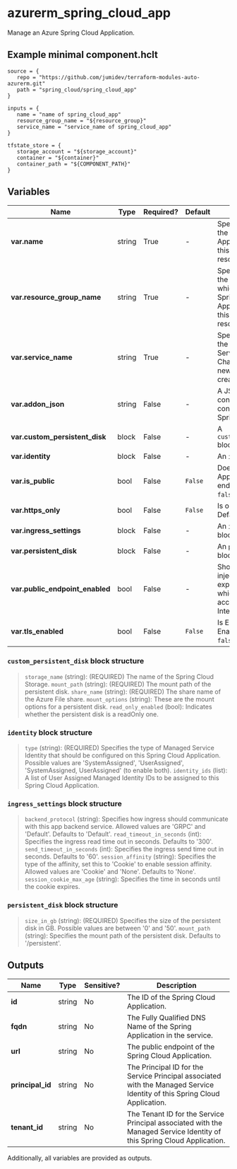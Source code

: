 # azurerm_spring_cloud_app

Manage an Azure Spring Cloud Application.

## Example minimal component.hclt

```hcl
source = {
   repo = "https://github.com/jumidev/terraform-modules-auto-azurerm.git" 
   path = "spring_cloud/spring_cloud_app" 
}

inputs = {
   name = "name of spring_cloud_app" 
   resource_group_name = "${resource_group}" 
   service_name = "service_name of spring_cloud_app" 
}

tfstate_store = {
   storage_account = "${storage_account}" 
   container = "${container}" 
   container_path = "${COMPONENT_PATH}" 
}

```

## Variables

| Name | Type | Required? |  Default  |  Description |
| ---- | ---- | --------- |  ----------- | ----------- |
| **var.name** | string | True | -  |  Specifies the name of the Spring Cloud Application. Changing this forces a new resource to be created. | 
| **var.resource_group_name** | string | True | -  |  Specifies the name of the resource group in which to create the Spring Cloud Application. Changing this forces a new resource to be created. | 
| **var.service_name** | string | True | -  |  Specifies the name of the Spring Cloud Service resource. Changing this forces a new resource to be created. | 
| **var.addon_json** | string | False | -  |  A JSON object that contains the addon configurations of the Spring Cloud Service. | 
| **var.custom_persistent_disk** | block | False | -  |  A `custom_persistent_disk` block. | 
| **var.identity** | block | False | -  |  An `identity` block. | 
| **var.is_public** | bool | False | `False`  |  Does the Spring Cloud Application have public endpoint? Defaults to `false`. | 
| **var.https_only** | bool | False | `False`  |  Is only HTTPS allowed? Defaults to `false`. | 
| **var.ingress_settings** | block | False | -  |  An `ingress_settings` block. | 
| **var.persistent_disk** | block | False | -  |  An `persistent_disk` block. | 
| **var.public_endpoint_enabled** | bool | False | -  |  Should the App in vnet injection instance exposes endpoint which could be accessed from Internet? | 
| **var.tls_enabled** | bool | False | `False`  |  Is End to End TLS Enabled? Defaults to `false`. | 

### `custom_persistent_disk` block structure

> `storage_name` (string): (REQUIRED) The name of the Spring Cloud Storage.
> `mount_path` (string): (REQUIRED) The mount path of the persistent disk.
> `share_name` (string): (REQUIRED) The share name of the Azure File share.
> `mount_options` (string): These are the mount options for a persistent disk.
> `read_only_enabled` (bool): Indicates whether the persistent disk is a readOnly one.

### `identity` block structure

> `type` (string): (REQUIRED) Specifies the type of Managed Service Identity that should be configured on this Spring Cloud Application. Possible values are 'SystemAssigned', 'UserAssigned', 'SystemAssigned, UserAssigned' (to enable both).
> `identity_ids` (list): A list of User Assigned Managed Identity IDs to be assigned to this Spring Cloud Application.

### `ingress_settings` block structure

> `backend_protocol` (string): Specifies how ingress should communicate with this app backend service. Allowed values are 'GRPC' and 'Default'. Defaults to 'Default'.
> `read_timeout_in_seconds` (int): Specifies the ingress read time out in seconds. Defaults to '300'.
> `send_timeout_in_seconds` (int): Specifies the ingress send time out in seconds. Defaults to '60'.
> `session_affinity` (string): Specifies the type of the affinity, set this to 'Cookie' to enable session affinity. Allowed values are 'Cookie' and 'None'. Defaults to 'None'.
> `session_cookie_max_age` (string): Specifies the time in seconds until the cookie expires.

### `persistent_disk` block structure

> `size_in_gb` (string): (REQUIRED) Specifies the size of the persistent disk in GB. Possible values are between '0' and '50'.
> `mount_path` (string): Specifies the mount path of the persistent disk. Defaults to '/persistent'.



## Outputs

| Name | Type | Sensitive? | Description |
| ---- | ---- | --------- | --------- |
| **id** | string | No  | The ID of the Spring Cloud Application. | 
| **fqdn** | string | No  | The Fully Qualified DNS Name of the Spring Application in the service. | 
| **url** | string | No  | The public endpoint of the Spring Cloud Application. | 
| **principal_id** | string | No  | The Principal ID for the Service Principal associated with the Managed Service Identity of this Spring Cloud Application. | 
| **tenant_id** | string | No  | The Tenant ID for the Service Principal associated with the Managed Service Identity of this Spring Cloud Application. | 

Additionally, all variables are provided as outputs.
